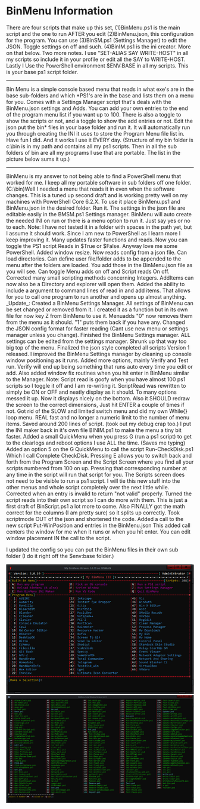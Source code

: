 # BinMenu Information

</p align=center></a>There are four scripts that make up this set, (1)BinMenu.ps1 is the main script and the one to run AFTER you edit (2)BinMenu.json, this configuration for the program. You can use (3)BinSM.ps1 (Settings Manager) to edit the JSON. Toggle settings on off and such. (4)BinIM.ps1 is the ini creator. More on that below. Two more notes. I use "SET-ALIAS SAY WRITE-HOST" in all my scripts so include it in your profile or edit all the SAY to WRITE-HOST.
Lastly I Use the PowerShell environment $ENV:BASE in all my scripts.
This is your base ps1 script folder.</p></a>

---

</p align=center></a>Bin Menu is a simple console based menu that reads in what exe's are in the base sub-folders and which *PS1's are in the base and lists them on a menu for you. Comes with a Settings Manager script that's deals with the BinMenu.json settings and Adds. You can add your own entries to the end of the program menu list if you want up to 100. There is also a toggle to show the scripts or not, and a toggle to show the add entries or not. Edit the json put the bin* files in your base folder and run it. It will automatically run you through creating the INI it uses to store the Program Menu file list in. Have fun I did. And it works I use it EVERY day. (Structure of my bin folder is c:\bin is in my path and contains all my ps1 scripts. Then in all the sub folders of bin are all my programs I use that are portable. The list in the picture below sums it up.)</p></a>

---

</p align=center></a>BinMenu is my answer to not being able to find a PowerShell menu that worked for me. I keep all my portable software in sub folders off one folder. (C:\bin)Well I needed a menu that reads it in even when the software changes. This is a tuned up second draft and is working pretty well on my machines with PowerShell Core 6.2.X. To use it place BinMenu.ps1 and BinMenu.json in the desired folder. Run it. The settings in the json file are editable easily in the BMSM.ps1 Settings manager. BinMenu will auto create the needed INI on run or there is a menu option to run it. Just say yes or no to each. Note: I have not tested it in a folder with spaces in the path yet, but I assume it should work. Since I am new to PowerShell as I learn more I keep improving it. Many updates faster functions and reads. Now you can toggle the PS1 script Reads in $True or $False. Anyway love me some PowerShell. Added window resize. Now reads config from a json file. Can load directories. Can define user file/folder adds to be appended to the menu after the folders are loaded. You add those in the BinMenu.json file as you will see. Can toggle Menu adds on off and Script reads On off.
 Corrected many small scripting methods concerning Integers. AddItems can now also be a Directory and explorer will open them. Added the ability to include a argument to command lines of read in and add items. That allows for you to call one program to run another and opens up almost anything.
_Update_: Created a BinMenu Settings Manager. All settings of BinMenu can be set changed or removed from it. I created it as a function but in its own file for now key Z from BinMenu to use it. Menuadds "0" now removes them from the menu as it should. "1" puts them back if you have any. Changed the JSON config format for faster reading (Cant use new menu or settings manager unless you change). Finished the BinMenu Settings manager. ALL settings can be edited from the settings manager. Shrunk up that way too big top of the menu. Finalized the json style completed all scripts Version 1 released. I improved the BinMenu Settings manager by cleaning up console window positioning as it runs. Added more options, mainly Verify and Test run. Verify will end up being something that runs auto every time you edit or add. Also added window fix routines when you hit enter in BinMenu similar to
 the Manager. Note: Script read is goofy when you have almost 100 ps1 scripts so I toggle it off and I am re-writing it. ScriptRead was rewritten to simply be ON or OFF and neatly display as it should. To many options messed it up. Now it displays nicely on the bottom. Also it SHOULD redraw the screen to the correct dimensions, Just hit ENTER a couple of times if not.
Got rid of the SLOW and limited switch menu and did my own While{} loop menu. REAL fast and no longer a numeric  limit to the number of menu items. Saved around 200 lines of script. (took out my debug crap too.) I put the INI maker back in it's own file BINIM.ps1 to make the menu a tiny bit faster. Added a small QuickMenu when you press G (run a ps1 script) to get to the clearlogs and reboot options I use ALL the time. (Saves me typing) Added an option 5 on the G QuickMenu to call the script Run-CheckDisk.ps1 Which I call Complete CheckDisk. Pressing E allows you to switch back and forth from the Program Screen and the Script Screen where you find all your scripts numbered from 100 on up. Pressing that corresponding number at any time in the script will run that script for you. The Scripts screen does not need to be visible to run a ps1 script. I will tie this new stuff into the other menus and whole script completely over the next little while. Corrected when an entry is invalid to return "not valid" properly. Turned the script reads into their own script so I can do more with them. This is just a first draft of BinScript.ps1 a lot more to come. Also FINALLY got the math correct for the columns (I am pretty sure) so it splits up correctly. Took scriptmode OUT of the json and shortened the code. Added a call to the new script  Put-WinPosition and entries in the BinMenu.json This added call centers the window for me when it runs or when you hit enter. You can edit window placement IN the call to the script.</p><p>I updated the config so you can put the BinMenu files in their own sub folder (I do it right off the $env:base folder.)</p>


<img src="/img/BinMenu1.jpg" alt="BinMenu"/>
<img src="/img/BinMenu2.jpg" alt="BinMenu"/>

